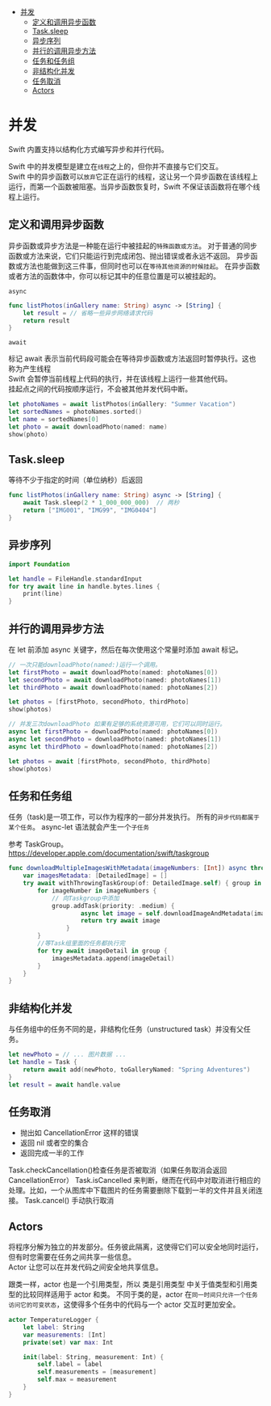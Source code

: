 <!-- TOC -->

- [并发](#%E5%B9%B6%E5%8F%91)
  - [定义和调用异步函数](#%E5%AE%9A%E4%B9%89%E5%92%8C%E8%B0%83%E7%94%A8%E5%BC%82%E6%AD%A5%E5%87%BD%E6%95%B0)
  - [Task.sleep](#tasksleep)
  - [异步序列](#%E5%BC%82%E6%AD%A5%E5%BA%8F%E5%88%97)
  - [并行的调用异步方法](#%E5%B9%B6%E8%A1%8C%E7%9A%84%E8%B0%83%E7%94%A8%E5%BC%82%E6%AD%A5%E6%96%B9%E6%B3%95)
  - [任务和任务组](#%E4%BB%BB%E5%8A%A1%E5%92%8C%E4%BB%BB%E5%8A%A1%E7%BB%84)
  - [非结构化并发](#%E9%9D%9E%E7%BB%93%E6%9E%84%E5%8C%96%E5%B9%B6%E5%8F%91)
  - [任务取消](#%E4%BB%BB%E5%8A%A1%E5%8F%96%E6%B6%88)
  - [Actors](#actors)

<!-- /TOC -->

# 并发

Swift 内置支持以结构化方式编写异步和并行代码。

Swift 中的并发模型是建立在`线程`之上的，但你并不直接与它们交互。  
Swift 中的异步函数可以`放弃`它正在运行的线程，这让另一个异步函数在该线程上运行，而第一个函数被阻塞。当异步函数恢复时，Swift 不保证该函数将在哪个线程上运行。

## 定义和调用异步函数

异步函数或异步方法是一种能在运行中被挂起的`特殊函数或方法`。
对于普通的同步函数或方法来说，它们只能运行到完成闭包、抛出错误或者永远不返回。
异步函数或方法也能做到这三件事，但同时也可以在`等待其他资源的时候挂起`。
在异步函数或者方法的函数体中，你可以标记其中的任意位置是可以被挂起的。

`async`

```swift
func listPhotos(inGallery name: String) async -> [String] {
    let result = // 省略一些异步网络请求代码
    return result
}
```

`await`

标记 await 表示当前代码段可能会在等待异步函数或方法返回时暂停执行。这也称为产生线程  
Swift 会暂停当前线程上代码的执行，并在该线程上运行一些其他代码。  
挂起点之间的代码按顺序运行，不会被其他并发代码中断。

```swift
let photoNames = await listPhotos(inGallery: "Summer Vacation")
let sortedNames = photoNames.sorted()
let name = sortedNames[0]
let photo = await downloadPhoto(named: name)
show(photo)
```

## Task.sleep

等待不少于指定的时间（单位纳秒）后返回

```swift
func listPhotos(inGallery name: String) async -> [String] {
    await Task.sleep(2 * 1_000_000_000)  // 两秒
    return ["IMG001", "IMG99", "IMG0404"]
}
```

## 异步序列

```swift
import Foundation

let handle = FileHandle.standardInput
for try await line in handle.bytes.lines {
    print(line)
}

```

## 并行的调用异步方法

在 let 前添加 async 关键字，然后在每次使用这个常量时添加 await 标记。

```swift
// 一次只能downloadPhoto(named:)运行一个调用。
let firstPhoto = await downloadPhoto(named: photoNames[0])
let secondPhoto = await downloadPhoto(named: photoNames[1])
let thirdPhoto = await downloadPhoto(named: photoNames[2])

let photos = [firstPhoto, secondPhoto, thirdPhoto]
show(photos)
```

```swift
// 并发三次downloadPhoto 如果有足够的系统资源可用，它们可以同时运行。
async let firstPhoto = downloadPhoto(named: photoNames[0])
async let secondPhoto = downloadPhoto(named: photoNames[1])
async let thirdPhoto = downloadPhoto(named: photoNames[2])

let photos = await [firstPhoto, secondPhoto, thirdPhoto]
show(photos)
```

## 任务和任务组

任务（task)是一项工作，可以作为程序的一部分并发执行。
所有的`异步代码都属于某个任务`。
async-let 语法就会产生一个`子任务`

参考 TaskGroup。
https://developer.apple.com/documentation/swift/taskgroup

```swift
func downloadMultipleImagesWithMetadata(imageNumbers: [Int]) async throws -> [DetailedImage]{
    var imagesMetadata: [DetailedImage] = []
    try await withThrowingTaskGroup(of: DetailedImage.self) { group in
        for imageNumber in imageNumbers {
            // 向Taskgroup中添加
            group.addTask(priority: .medium) {
                    async let image = self.downloadImageAndMetadata(imageNumber: imageNumber)
                    return try await image
                }
        }
        //等Task组里面的任务都执行完
        for try await imageDetail in group {
            imagesMetadata.append(imageDetail)
        }
    }
}
```

## 非结构化并发

与任务组中的任务不同的是，非结构化任务（unstructured task）并没有父任务。

```swift
let newPhoto = // ... 图片数据 ...
let handle = Task {
    return await add(newPhoto, toGalleryNamed: "Spring Adventures")
}
let result = await handle.value
```

## 任务取消

- 抛出如 CancellationError 这样的错误
- 返回 nil 或者空的集合
- 返回完成一半的工作

Task.checkCancellation()检查任务是否被取消（如果任务取消会返回 CancellationError）
Task.isCancelled 来判断，继而在代码中对取消进行相应的处理。比如，一个从图库中下载图片的任务需要删除下载到一半的文件并且关闭连接。
Task.cancel() 手动执行取消

## Actors

将程序分解为独立的并发部分。任务彼此隔离，这使得它们可以安全地同时运行，但有时您需要在任务之间共享一些信息。  
Actor 让您可以在并发代码之间安全地共享信息。

跟类一样，actor 也是一个引用类型，所以 类是引用类型 中关于值类型和引用类型的比较同样适用于 actor 和类。
不同于类的是，actor 在`同一时间只允许一个任务访问它的可变状态`，这使得多个任务中的代码与一个 actor 交互时更加安全。

```swift
actor TemperatureLogger {
    let label: String
    var measurements: [Int]
    private(set) var max: Int

    init(label: String, measurement: Int) {
        self.label = label
        self.measurements = [measurement]
        self.max = measurement
    }
}
```
